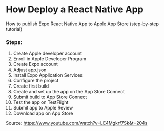 # How Deploy a React Native App

How to publish Expo React Native App to Apple App Store (step-by-step tutorial)

### Steps:
1. Create Apple developer account
2. Enroll in Apple Developer Program
3. Create Expo account
4. Adjust app.json
5. Install Expo Application Services
6. Configure the project
7. Create first build
8. Create and set up the app on the App Store Connect
9. Submit build to App Store Connect
10. Test the app on TestFlight
11. Submit app to Apple Review
12. Download app on App Store

Source: https://www.youtube.com/watch?v=LE4Mgkrf7Sk&t=204s